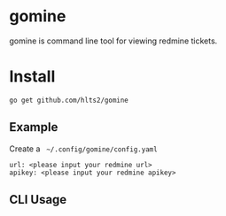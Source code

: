 # gomine

gomine is command line tool for viewing redmine tickets.

# Install

```
go get github.com/hlts2/gomine
```

## Example

Create a ` ~/.config/gomine/config.yaml`

```
url: <please input your redmine url>
apikey: <please input your redmine apikey>
```

## CLI Usage

